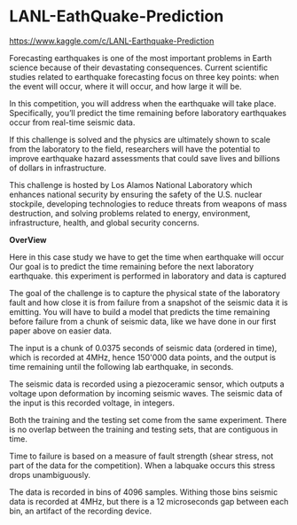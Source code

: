 # LANL-EathQuake-Prediction
https://www.kaggle.com/c/LANL-Earthquake-Prediction

Forecasting earthquakes is one of the most important problems in Earth science because of their devastating consequences. Current scientific studies related to earthquake forecasting focus on three key points: when the event will occur, where it will occur, and how large it will be.

In this competition, you will address when the earthquake will take place. Specifically, you’ll predict the time remaining before laboratory earthquakes occur from real-time seismic data.

If this challenge is solved and the physics are ultimately shown to scale from the laboratory to the field, researchers will have the potential to improve earthquake hazard assessments that could save lives and billions of dollars in infrastructure.

This challenge is hosted by Los Alamos National Laboratory which enhances national security by ensuring the safety of the U.S. nuclear stockpile, developing technologies to reduce threats from weapons of mass destruction, and solving problems related to energy, environment, infrastructure, health, and global security concerns.

<b>OverView</b>

Here in this case study we have to get the time when earthquake will occur Our goal is to predict the time remaining before the next laboratory earthquake. this experiment is performed in laboratory and data is captured

The goal of the challenge is to capture the physical state of the laboratory fault and how close it is from failure from a snapshot of the seismic data it is emitting. You will have to build a model that predicts the time remaining before failure from a chunk of seismic data, like we have done in our first paper above on easier data.

The input is a chunk of 0.0375 seconds of seismic data (ordered in time), which is recorded at 4MHz, hence 150'000 data points, and the output is time remaining until the following lab earthquake, in seconds.

The seismic data is recorded using a piezoceramic sensor, which outputs a voltage upon deformation by incoming seismic waves. The seismic data of the input is this recorded voltage, in integers.

Both the training and the testing set come from the same experiment. There is no overlap between the training and testing sets, that are contiguous in time.

Time to failure is based on a measure of fault strength (shear stress, not part of the data for the competition). When a labquake occurs this stress drops unambiguously.

The data is recorded in bins of 4096 samples. Withing those bins seismic data is recorded at 4MHz, but there is a 12 microseconds gap between each bin, an artifact of the recording device.
